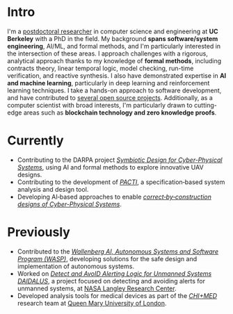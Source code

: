 
# Intro

I'm a [postdoctoral researcher](https://www.icyphy.org/people.html) in computer science and engineering at **UC Berkeley** with a PhD in the field. My background **spans software/system engineering**, AI/ML, and formal methods, and I'm particularly interested in the intersection of these areas. I approach challenges with a rigorous, analytical approach thanks to my knowledge of **formal methods**, including contracts theory, linear temporal logic, model checking, run-time verification, and reactive synthesis. I also have demonstrated expertise in **AI and machine learning**, particularly in deep learning and reinforcement learning techniques. I take a hands-on approach to software development, and have contributed to [several open source projects](https://pierg.github.io/projects). Additionally, as a computer scientist with broad interests, I'm particularly drawn to cutting-edge areas such as **blockchain technology and zero knowledge proofs**.


# Currently

* Contributing to the DARPA project [_Symbiotic Design for Cyber-Physical Systems_](https://www.darpa.mil/program/symbiotic-design-for-cyber-physical-systems), using AI and formal methods to explore innovative UAV designs.
* Contributing to the development of [_PACTI_](https://github.com/FormalSystems/pacti), a specification‑based system analysis and design tool.
* Developing AI‑based approaches to enable [_correct‑by‑construction designs of Cyber-Physical Systems_](https://arxiv.org/abs/2211.11908).

# Previously

* Contributed to the [_Wallenberg AI, Autonomous Systems and Software Program (WASP)_](https://wasp-sweden.org), developing solutions for the safe design and implementation of autonomous systems.
* Worked on [_Detect and AvoID Alerting Logic for Unmanned Systems DAIDALUS_](https://github.com/nasa/daidalus), a project focused on detecting and avoiding alerts for unmanned systems, at [NASA Langley Research Center](https://www.nasa.gov/langley).
* Developed analysis tools for medical devices as part of the [_CHI+MED_](https://www.chi-med.ac.uk/research/) research team at [Queen Mary University of London](https://www.qmul.ac.uk).

